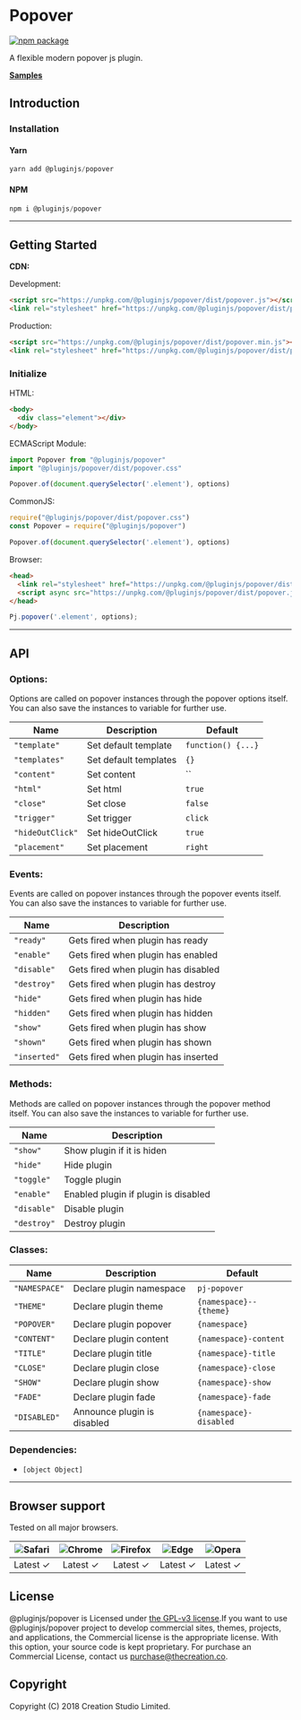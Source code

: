 # Popover
[![npm package](https://img.shields.io/npm/v/@pluginjs/popover.svg)](https://www.npmjs.com/package/@pluginjs/popover)

A flexible modern popover js plugin.

**[Samples](https://codesandbox.io/s/github/pluginjs/plugin.js/tree/master/modules/popover/samples)**

## Introduction
### Installation

#### Yarn
```javascript
yarn add @pluginjs/popover
```
#### NPM
```javascript
npm i @pluginjs/popover
```
---

## Getting Started

**CDN:**

Development:
```html
<script src="https://unpkg.com/@pluginjs/popover/dist/popover.js"></script>
<link rel="stylesheet" href="https://unpkg.com/@pluginjs/popover/dist/popover.css">
```
Production:
```html
<script src="https://unpkg.com/@pluginjs/popover/dist/popover.min.js"></script>
<link rel="stylesheet" href="https://unpkg.com/@pluginjs/popover/dist/popover.min.css">
```

### Initialize
HTML:
```html
<body>
  <div class="element"></div>
</body>
```
ECMAScript Module:
```javascript
import Popover from "@pluginjs/popover"
import "@pluginjs/popover/dist/popover.css"

Popover.of(document.querySelector('.element'), options)
```
CommonJS:
```javascript
require("@pluginjs/popover/dist/popover.css")
const Popover = require("@pluginjs/popover")

Popover.of(document.querySelector('.element'), options)
```
Browser:
```html
<head>
  <link rel="stylesheet" href="https://unpkg.com/@pluginjs/popover/dist/popover.css">
  <script async src="https://unpkg.com/@pluginjs/popover/dist/popover.js"></script>
</head>
```
```javascript
Pj.popover('.element', options);
```
---
## API

### Options:
Options are called on popover instances through the popover options itself.
You can also save the instances to variable for further use.

Name | Description | Default
-----|--------------|-----
`"template"` | Set default template | `function() {...}`
`"templates"` | Set default templates | `{}`
`"content"` | Set content | ``
`"html"` | Set html | `true`
`"close"` | Set close | `false`
`"trigger"` | Set trigger | `click`
`"hideOutClick"` | Set hideOutClick | `true`
`"placement"` | Set placement | `right`

### Events:
Events are called on popover instances through the popover events itself.
You can also save the instances to variable for further use.

Name | Description
-----|-----
`"ready"` | Gets fired when plugin has ready
`"enable"` | Gets fired when plugin has enabled
`"disable"` | Gets fired when plugin has disabled
`"destroy"` | Gets fired when plugin has destroy
`"hide"` | Gets fired when plugin has hide
`"hidden"` | Gets fired when plugin has hidden
`"show"` | Gets fired when plugin has show
`"shown"` | Gets fired when plugin has shown
`"inserted"` | Gets fired when plugin has inserted


### Methods:
Methods are called on popover instances through the popover method itself.
You can also save the instances to variable for further use.

Name | Description
-----|-----
`"show"` | Show plugin if it is hiden
`"hide"` | Hide plugin
`"toggle"` | Toggle plugin
`"enable"` | Enabled plugin if plugin is disabled
`"disable"` | Disable plugin
`"destroy"` | Destroy plugin


### Classes:
Name | Description | Default
-----|------|------
`"NAMESPACE"` | Declare plugin namespace | `pj-popover`
`"THEME"` | Declare plugin theme | `{namespace}--{theme}`
`"POPOVER"` | Declare plugin popover | `{namespace}`
`"CONTENT"` | Declare plugin content | `{namespace}-content`
`"TITLE"` | Declare plugin title | `{namespace}-title`
`"CLOSE"` | Declare plugin close | `{namespace}-close`
`"SHOW"` | Declare plugin show | `{namespace}-show`
`"FADE"` | Declare plugin fade | `{namespace}-fade`
`"DISABLED"` | Announce plugin is disabled | `{namespace}-disabled`



### Dependencies:
- `[object Object]`

---

## Browser support

Tested on all major browsers.

| <img src="https://raw.githubusercontent.com/alrra/browser-logos/master/src/safari/safari_32x32.png" alt="Safari"> | <img src="https://raw.githubusercontent.com/alrra/browser-logos/master/src/chrome/chrome_32x32.png" alt="Chrome"> | <img src="https://raw.githubusercontent.com/alrra/browser-logos/master/src/firefox/firefox_32x32.png" alt="Firefox"> | <img src="https://raw.githubusercontent.com/alrra/browser-logos/master/src/edge/edge_32x32.png" alt="Edge"> | <img src="https://raw.githubusercontent.com/alrra/browser-logos/master/src/opera/opera_32x32.png" alt="Opera"> |
|:--:|:--:|:--:|:--:|:--:|
| Latest ✓ | Latest ✓ | Latest ✓ | Latest ✓ | Latest ✓ |

## License
@pluginjs/popover is Licensed under [the GPL-v3 license](LICENSE).If you want to use @pluginjs/popover project to develop commercial sites, themes, projects, and applications, the Commercial license is the appropriate license. With this option, your source code is kept proprietary. For purchase an Commercial License, contact us purchase@thecreation.co.

## Copyright
Copyright (C) 2018 Creation Studio Limited.